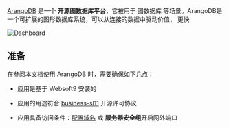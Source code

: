 [ArangoDB](https://www.arangodb.com/) 是一个 **开源图数据库平台**，它被用于 图数据库  等场景。ArangoDB是一个可扩展的图形数据库系统，可以从连接的数据中驱动价值， 更快


![Dashboard](https://libs.websoft9.com/Websoft9/DocsPicture/zh/arangodb/arangodb-gui-websoft9.png)


## 准备

在参阅本文档使用 ArangoDB 时，需要确保如下几点：

- 应用是基于 Websoft9 安装的

- 应用的用途符合 [business-sl11](https://mariadb.com/bsl11/) 开源许可协议

- 应用具备访问条件：[配置域名](./domain-set) 或 **服务器安全组**开启网外端口